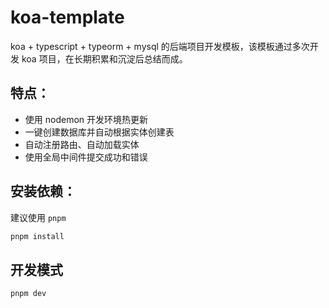 # koa-template

koa + typescript + typeorm + mysql 的后端项目开发模板，该模板通过多次开发 koa 项目，在长期积累和沉淀后总结而成。

## 特点：

- 使用 nodemon 开发环境热更新
- 一键创建数据库并自动根据实体创建表
- 自动注册路由、自动加载实体
- 使用全局中间件提交成功和错误

## 安装依赖：

建议使用 `pnpm`

```sh
pnpm install
```

## 开发模式

```sh
pnpm dev
```
